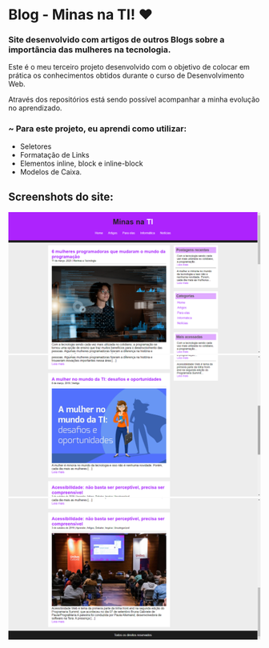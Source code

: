 # Blog - Minas na TI! ❤
### Site desenvolvido com artigos de outros Blogs sobre a importância das mulheres na tecnologia.

Este é o meu terceiro projeto desenvolvido com o objetivo de colocar em prática os conhecimentos obtidos durante o curso de Desenvolvimento Web. 

Através dos repositórios está sendo possível acompanhar a minha evolução no aprendizado.

### ~ Para este projeto, eu aprendi como utilizar: 
* Seletores
* Formatação de Links
* Elementos inline, block e inline-block
* Modelos de Caixa.

## Screenshots do site:

![](screenshots/1.png)
![](screenshots/2.png)
![](screenshots/3.png)
